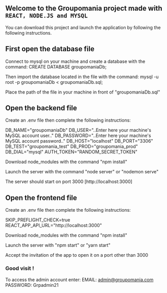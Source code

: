 ## Welcome to the Groupomania project made with `REACT, NODE.JS and MYSQL`

You can download this project and launch the application by following the following instructions.

## First open the database file

Connect to mysql on your machine and create a database with the command: CREATE DATABASE groupomaniaDb;

Then import the database located in the file with the command: mysql -u root -p groupomaniaDb < groupomaniaDb.sql;

Place the path of the file in your machine in front of "groupomaniaDb.sql"

## Open the backend file

Create an .env file then complete the following instructions:

DB_NAME="groupomaniaDb"
DB_USER="..Enter here your machine's MySQL account user.."
DB_PASSWORD="..Enter here your machine's MySQL account password.."
DB_HOST="localhost"
DB_PORT="3306"
DB_TEST="groupomania_test"
DB_PROD="groupomania_prod"
DB_DIAL="mysql"
AUTH_TOKEN="RANDOM_SECRET_TOKEN"

Download node_modules with the command "npm install"

Launch the server with the command "node server" or "nodemon serve"

The server should start on port 3000 [http://localhost:3000]

## Open the frontend file

Create an .env file then complete the following instructions:

SKIP_PREFLIGHT_CHECK=true
REACT_APP_API_URL="http://localhost:3000"

Download node_modules with the command "npm install"

Launch the server with "npm start" or "yarn start"

Accept the invitation of the app to open it on a port other than 3000

### Good visit !

To access the admin account enter:
EMAIL: admin@groupomania.com
PASSWORD: Grpadmin21